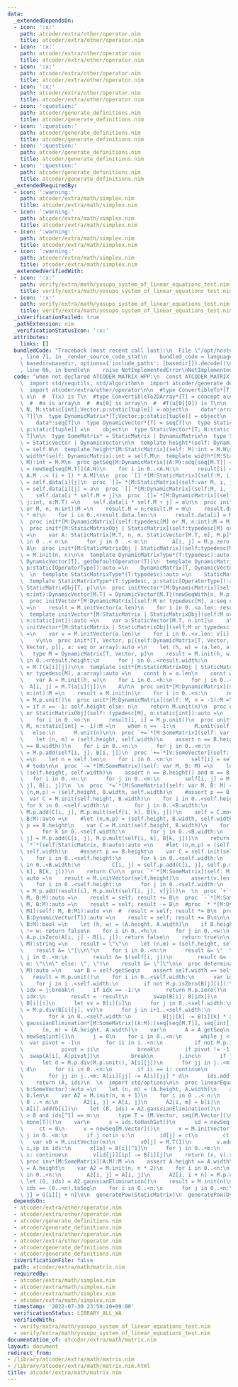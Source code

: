 ```yaml
---
data:
  _extendedDependsOn:
  - icon: ':x:'
    path: atcoder/extra/other/operator.nim
    title: atcoder/extra/other/operator.nim
  - icon: ':x:'
    path: atcoder/extra/other/operator.nim
    title: atcoder/extra/other/operator.nim
  - icon: ':x:'
    path: atcoder/extra/other/operator.nim
    title: atcoder/extra/other/operator.nim
  - icon: ':x:'
    path: atcoder/extra/other/operator.nim
    title: atcoder/extra/other/operator.nim
  - icon: ':question:'
    path: atcoder/generate_definitions.nim
    title: atcoder/generate_definitions.nim
  - icon: ':question:'
    path: atcoder/generate_definitions.nim
    title: atcoder/generate_definitions.nim
  - icon: ':question:'
    path: atcoder/generate_definitions.nim
    title: atcoder/generate_definitions.nim
  - icon: ':question:'
    path: atcoder/generate_definitions.nim
    title: atcoder/generate_definitions.nim
  _extendedRequiredBy:
  - icon: ':warning:'
    path: atcoder/extra/math/simplex.nim
    title: atcoder/extra/math/simplex.nim
  - icon: ':warning:'
    path: atcoder/extra/math/simplex.nim
    title: atcoder/extra/math/simplex.nim
  - icon: ':warning:'
    path: atcoder/extra/math/simplex.nim
    title: atcoder/extra/math/simplex.nim
  - icon: ':warning:'
    path: atcoder/extra/math/simplex.nim
    title: atcoder/extra/math/simplex.nim
  _extendedVerifiedWith:
  - icon: ':x:'
    path: verify/extra/math/yosupo_system_of_linear_equations_test.nim
    title: verify/extra/math/yosupo_system_of_linear_equations_test.nim
  - icon: ':x:'
    path: verify/extra/math/yosupo_system_of_linear_equations_test.nim
    title: verify/extra/math/yosupo_system_of_linear_equations_test.nim
  _isVerificationFailed: true
  _pathExtension: nim
  _verificationStatusIcon: ':x:'
  attributes:
    links: []
  bundledCode: "Traceback (most recent call last):\n  File \"/opt/hostedtoolcache/Python/3.10.6/x64/lib/python3.10/site-packages/onlinejudge_verify/documentation/build.py\"\
    , line 71, in _render_source_code_stat\n    bundled_code = language.bundle(stat.path,\
    \ basedir=basedir, options={'include_paths': [basedir]}).decode()\n  File \"/opt/hostedtoolcache/Python/3.10.6/x64/lib/python3.10/site-packages/onlinejudge_verify/languages/nim.py\"\
    , line 86, in bundle\n    raise NotImplementedError\nNotImplementedError\n"
  code: "when not declared ATCODER_MATRIX_HPP:\n  const ATCODER_MATRIX_HPP* = 1\n\
    \  import std/sequtils, std/algorithm\n  import atcoder/generate_definitions\n\
    \  import atcoder/extra/other/operator\n\n  #type ConvertibleTo*[T] = concept\
    \ x\n  #  T(x) is T\n  #type ConvertibleTo2DArray*[T] = concept a\n  #  true\n\
    \  #  #a is array\n  #  #a[0] is array\n  #  #T(a[0][0]) is T\n\n  type StaticMatrix*[T;\
    \ N, M:static[int];Vector;p:static[tuple]] = object\n    data*:array[N, array[M,\
    \ T]]\n  type DynamicMatrix*[T;Vector;p:static[tuple]] = object\n    N*, M*:int\n\
    \    data*:seq[T]\n  type DynamicVector*[T] = seq[T]\n  type StaticMatrixObj*[T;\
    \ p:static[tuple]] =\n    object\n  type StaticVector*[T; N:static[int]] = array[N,\
    \ T]\n\n  type SomeMatrix* = StaticMatrix | DynamicMatrix\n  type SomeVector*\
    \ = StaticVector | DynamicVector\n\n  template height*(self: DynamicMatrix):int\
    \ = self.N\n  template height*[M:StaticMatrix](self: M):int = M.N\n  template\
    \ width*(self: DynamicMatrix):int = self.M\n  template width*[M:StaticMatrix](self:\
    \ M):int = M.M\n  proc getSeq[M:DynamicMatrix](A:M):seq[seq[M.T]] =\n    result\
    \ = newSeq[seq[M.T]](A.N)\n    for i in 0..<A.N:\n      result[i] = A.data[i *\
    \ A.M ..< (i + 1) * A.M]\n\n  proc `[]`*[M:StaticMatrix](self:M, i, j:int):M.T\
    \ = self.data[i][j]\n  proc `[]=`*[M:StaticMatrix](self:var M, i, j:int, a:M.T)\
    \ = self.data[i][j] = a\n  proc `[]`*[M:DynamicMatrix](self:M, i, j:int):M.T =\n\
    \    self.data[i * self.M + j]\n  proc `[]=`*[M:DynamicMatrix](self:var M, i,\
    \ j:int, a:M.T) =\n    self.data[i * self.M + j] = a\n\n  proc init*[M:DynamicMatrix](self:typedesc[M]\
    \ or M, n, m:int):M =\n    result.N = n;result.M = m\n    result.data.setLen(n\
    \ * m)\n    for i in 0..<result.data.len:\n      result.data[i] = M.p.zero()\n\
    \  proc init*[M:DynamicMatrix](self:typedesc[M] or M, n:int):M = M.init(n, n)\n\
    \  proc init*[M:StaticMatrixObj | StaticMatrix](self:typedesc[M] or M, n, m:static[int]):auto\
    \ =\n    var A: StaticMatrix[M.T, n, m, StaticVector[M.T, m], M.p]\n    for i\
    \ in 0 ..< n:\n      for j in 0 ..< m:\n        A[i, j] = M.p.zero()\n    return\
    \ A\n  proc init*[M:StaticMatrixObj | StaticMatrix](self:typedesc[M] or M, n:static[int]):auto\
    \ = M.init(n, n)\n\n  template DynamicMatrixType*(T:typedesc):auto =\n    DynamicMatrix[T,\
    \ DynamicVector[T], getDefaultOperator(T)]\n  template DynamicMatrixType*(T:typedesc,\
    \ p:static[OperatorType]):auto =\n    DynamicMatrix[T, DynamicVector[T], p]\n\
    \  \n  template StaticMatrixType*(T:typedesc):auto =\n    StaticMatrixObj[T, getDefaultOperator(T)]\n\
    \  template StaticMatrixType*(T:typedesc, p:static[OperatorType]):auto =\n   \
    \ StaticMatrixObj[T, p]\n\n  proc initVector*[M:DynamicMatrix](self:M or typedesc[M],\
    \ n:int):DynamicVector[M.T] = DynamicVector[M.T](newSeqWith(n, M.p.zero()))\n\
    \  proc initVector*[M:DynamicMatrix](self:M or typedesc[M], a:seq or array):DynamicVector[M.T]\
    \ =\n    result = M.initVector(a.len)\n    for i in 0..<a.len: result[i] = M.T(a[i])\n\
    \  template initVector*[M:StaticMatrix | StaticMatrixObj](self:M or typedesc[M],\
    \ n:static[int]):auto =\n    var a:StaticVector[M.T, n.int]\n    a\n  template\
    \ initVector*[M:StaticMatrix | StaticMatrixObj](self:M or typedesc[M], a:array):auto\
    \ =\n    var v = M.initVector(a.len)\n    for i in 0..<v.len: v[i] = M.T(a[i])\n\
    \    v\n\n  proc init*[T, Vector, p](self:DynamicMatrix[T, Vector, p] or typedesc[DynamicMatrix[T,\
    \ Vector, p]], a: seq or array):auto =\n    let (h, w) = (a.len, a[0].len)\n \
    \   type M = DynamicMatrix[T, Vector, p]\n    result = M.init(h, w)\n    for i\
    \ in 0..<result.height:\n      for j in 0..<result.width:\n        result[i, j]\
    \ = M.T(a[i][j])\n\n  template init*[M:StaticMatrixObj | StaticMatrix](self:M\
    \ or typedesc[M], a:array):auto =\n    const h = a.len\n    const w = a[0].len\n\
    \    var A = M.init(h, w)\n    for i in 0..<h:\n      for j in 0..<w:\n      \
    \  A[i, j] = M.T(a[i][j])\n    A\n\n  proc unit*[M:DynamicMatrix](self: typedesc[M],\
    \ n:int):M =\n    result = M.init(n)\n    for i in 0..<n:\n      result[i, i]\
    \ = M.p.unit()\n  proc unit*[M:DynamicMatrix](self: M, n = -1):M =\n    let n\
    \ = if n == -1: self.height else: n\n    return M.unit(n)\n  proc unit*[M:StaticMatrix\
    \ or StaticMatrixObj](self: typedesc[M], n:static[int]):auto =\n    result = M.init(n)\n\
    \    for i in 0..<n:\n      result[i, i] = M.p.unit()\n  proc unit*[M:StaticMatrix](self:\
    \ M, n:static[int] = -1):M =\n    when n == -1:\n      M.unit(self.height)\n \
    \   else:\n      M.unit(n)\n\n  proc `+=`*[M:SomeMatrix](self: var M, B: M) =\n\
    \    let (n, m) = (self.height, self.width)\n    assert n == B.height() and m\
    \ == B.width()\n    for i in 0..<n:\n      for j in 0..<m:\n        self[i, j]\
    \ = M.p.add(self[i, j], B[i, j])\n  proc `+=`*[V:SomeVector](self: var V, B:V)\
    \ =\n    let n = self.len\n    for i in 0..<n:\n      self[i] = self[i] + B[i]\
    \ # todo\n\n  proc `-=`*[M:SomeMatrix](self: var M, B: M) =\n    let (n, m) =\
    \ (self.height, self.width)\n    assert n == B.height() and m == B.width()\n \
    \   for i in 0..<n:\n      for j in 0..<m:\n        self[i, j] = M.p.subt(self[i,\
    \ j], B[i, j])\n  \n  proc `*=`*[M:SomeMatrix](self: var M, B: M) =\n    #let\
    \ (n,m,p) = (self.height, B.width, self.width)\n    #assert p == B.height\n  \
    \  var C = M.init(self.height, B.width)\n    for i in 0..<self.height:\n     \
    \ for k in 0..<self.width:\n        for j in 0..<B.width:\n          C[i, j] =\
    \ M.p.add(C[i, j], M.p.mult(self[i, k], B[k, j]))\n    self = C.move\n  proc `*`*[M:DynamicMatrix](self:M,\
    \ B:M):auto =\n    #let (n,m,p) = (self.height, B.width, self.width)\n    #assert\
    \ p == B.height\n    var C = M.init(self.height, B.width)\n    for i in 0..<self.height:\n\
    \      for k in 0..<self.width:\n        for j in 0..<B.width:\n          C[i,\
    \ j] = M.p.add(C[i, j], M.p.mult(self[i, k], B[k, j]))\n    return C\n\n  proc\
    \ `*`*(self:StaticMatrix, B:auto):auto =\n    #let (n,m,p) = (self.height, B.width,\
    \ self.width)\n    #assert p == B.height\n    var C = self.init(self.height, B.width)\n\
    \    for i in 0..<self.height:\n      for k in 0..<self.width:\n        for j\
    \ in 0..<B.width:\n          C[i, j] = self.p.add(C[i, j], self.p.mult(self[i,\
    \ k], B[k, j]))\n    return C\n\n  proc `*`*[M:SomeMatrix](self: M, v: M.Vector):\
    \ auto =\n    result = M.initVector(self.height)\n    assert(v.len == self.width)\n\
    \    for i in 0..<self.height:\n      for j in 0..<self.width:\n          result[i]\
    \ = M.p.add(result[i], M.p.mult(self[i, j], v[j]))\n  \n  proc `+`*[M:SomeMatrix](self:\
    \ M, B:M):auto =\n    result = self; result += B\n  proc `-`*[M:SomeMatrix](self:\
    \ M, B:M):auto =\n    result = self; result -= B\n  #proc `*`*[M:DynamicMatrix,\
    \ M1](self: M, B:M1):auto =\n  #  result = self; result *= B\n  proc `+`*[T](self,\
    \ B:DynamicVector[T]):auto =\n    result = self; result += B\n\n\n  proc equals*[M:SomeMatrix](A,\
    \ B:M):bool =\n    let (h, w) = (A.height, A.width)\n    if B.height != h or B.width\
    \ != w: return false\n    for i in 0..<h:\n      for j in 0..<w:\n        if not\
    \ A.p.isZero(A[i, j] - B[i, j]): return false\n    return true\n\n  proc toString*[M:SomeMatrix](self:\
    \ M):string =\n    result = \"\"\n    let (n,m) = (self.height, self.width)\n\
    \    result &= \"[\\n\"\n    for i in 0..<n:\n      result &= \"  \"\n      for\
    \ j in 0..<m:\n        result &= $(self[i, j])\n        result &= (if j + 1 ==\
    \ m: \"\\n\" else: \", \")\n    result &= \"]\"\n\n  proc determinant*[M:SomeMatrix](self:\
    \ M):auto =\n    var B = self.getSeq\n    assert self.width == self.height\n \
    \   result = M.p.unit()\n    for i in 0..<self.width:\n      var idx = -1\n  \
    \    for j in i..<self.width:\n        if not M.p.isZero(B[j][i]):\n         \
    \ idx = j;break\n      if idx == -1:\n        return M.p.zero()\n      if i !=\
    \ idx:\n        result = -result\n        swap(B[i], B[idx])\n      result *=\
    \ B[i][i]\n      let vv = B[i][i]\n      for j in 0..<self.width:\n        B[i][j]\
    \ = M.p.div(B[i][j], vv)\n      for j in i+1..<self.width:\n        let a = B[j][i]\n\
    \        for k in 0..<self.width:\n          B[j][k] -= B[i][k] * a\n\n  proc\
    \ gaussianElimination*[M:SomeMatrix](A:M):(seq[seq[M.T]], seq[int]) =\n    let\n\
    \      (n, m) = (A.height, A.width)\n    var\n      A = A.getSeq\n      ids =\
    \ newSeq[int]()\n      j = 0\n    for i in 0..<n:\n      while j < m:\n      \
    \  var pivot = -1\n        for ii in i..<n:\n          if not M.p.isZero(A[ii][j]):\n\
    \            pivot = ii\n            break\n        if pivot != -1:\n        \
    \  swap(A[i], A[pivot])\n          break\n        j.inc\n      if j == m: break\n\
    \      let d = M.p.div(M.p.unit(), A[i][j])\n      for jj in j..<m: A[i][jj] *=\
    \ d\n      for ii in 0..<n:\n        if ii == i: continue\n        let d = A[ii][j]\n\
    \        for jj in j..<m: A[ii][jj] -= A[i][jj] * d\n      ids.add(j)\n      j.inc\n\
    \    return (A, ids)\n  \n  import std/options\n\n  proc linearEquations*[M:SomeMatrix](A:M,\
    \ b:SomeVector):auto =\n    let (n, m) = (A.height, A.width)\n    assert n ==\
    \ b.len\n    var A2 = M.init(n, m + 1)\n    for i in 0 ..< n:\n      for j in\
    \ 0 ..< m:\n        A2[i, j] = A[i, j]\n      A2[i, m] = b[i]\n    #for i in 0..<n:\
    \ A[i].add(b[i])\n    let (B, ids) = A2.gaussianElimination()\n    if ids.len\
    \ > 0 and ids[^1] == m:\n      type T = (M.Vector, seq[M.Vector])\n      return\
    \ none[T]()\n    var\n      s = ids.toHashSet()\n      id = newSeq[int](m)\n \
    \     ct = 0\n      v = newSeq[M.Vector]()\n      x = M.initVector(m)\n    for\
    \ j in 0..<m:\n      if j notin s:\n        id[j] = ct\n        ct.inc\n     \
    \   var v0 = M.initVector(m)\n        v0[j] = M.T(1)\n        v.add(v0)\n    for\
    \ i,ip in ids:\n      x[ip] = B[i][^1]\n      for j in 0..<m:\n        if j in\
    \ s: continue\n        v[id[j]][ip] -= B[i][j]\n    return (x, v).some\n  \n \
    \ proc inv*[M:SomeMatrix](A:M):M =\n    assert A.height == A.width\n    let n\
    \ = A.height\n    var A2 = M.init(n, n * 2)\n    for i in 0..<n:\n      for j\
    \ in 0..<n:\n        A2[i, j] = A[i, j]\n      A2[i, i + n] = M.p.unit()\n   \
    \ let (G, ids) = A2.gaussianElimination()\n    result = M.init(n)\n    assert\
    \ ids == (0..<n).toSeq\n    for i in 0..<n:\n      for j in 0..<n:\n        result[i,\
    \ j] = G[i][j + n]\n\n  generatePow(StaticMatrix)\n  generatePow(DynamicMatrix)\n"
  dependsOn:
  - atcoder/extra/other/operator.nim
  - atcoder/extra/other/operator.nim
  - atcoder/generate_definitions.nim
  - atcoder/generate_definitions.nim
  - atcoder/extra/other/operator.nim
  - atcoder/extra/other/operator.nim
  - atcoder/generate_definitions.nim
  - atcoder/generate_definitions.nim
  isVerificationFile: false
  path: atcoder/extra/math/matrix.nim
  requiredBy:
  - atcoder/extra/math/simplex.nim
  - atcoder/extra/math/simplex.nim
  - atcoder/extra/math/simplex.nim
  - atcoder/extra/math/simplex.nim
  timestamp: '2022-07-30 23:50:20+09:00'
  verificationStatus: LIBRARY_ALL_WA
  verifiedWith:
  - verify/extra/math/yosupo_system_of_linear_equations_test.nim
  - verify/extra/math/yosupo_system_of_linear_equations_test.nim
documentation_of: atcoder/extra/math/matrix.nim
layout: document
redirect_from:
- /library/atcoder/extra/math/matrix.nim
- /library/atcoder/extra/math/matrix.nim.html
title: atcoder/extra/math/matrix.nim
---
```

